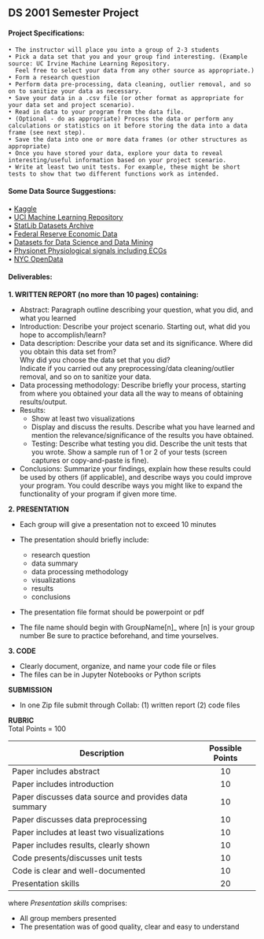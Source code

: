 ## DS 2001 Semester Project

#### Project Specifications:
    • The instructor will place you into a group of 2-3 students
    • Pick a data set that you and your group find interesting. (Example source: UC Irvine Machine Learning Repository.  
      Feel free to select your data from any other source as appropriate.)
    • Form a research question
    • Perform data pre-processing, data cleaning, outlier removal, and so on to sanitize your data as necessary.
    • Save your data in a .csv file (or other format as appropriate for your data set and project scenario).
    • Read in data to your program from the data file.
    • (Optional - do as appropriate) Process the data or perform any calculations or statistics on it before storing the data into a data frame (see next step).
    • Save the data into one or more data frames (or other structures as appropriate)
    • Once you have stored your data, explore your data to reveal interesting/useful information based on your project scenario.
    • Write at least two unit tests. For example, these might be short tests to show that two different functions work as intended.

#### Some Data Source Suggestions:
  • [Kaggle](https://www.kaggle.com)  
  • [UCI Machine Learning Repository](http://archive.ics.uci.edu/ml/index.php)  
  • [StatLib Datasets Archive](http://lib.stat.cmu.edu/datasets/)  
  • [Federal Reserve Economic Data](https://fred.stlouisfed.org/)  
  • [Datasets for Data Science and Data Mining](https://www.kdnuggets.com/datasets/index.html)  
  • [Physionet Physiological signals including ECGs](https://physionet.org/)  
  • [NYC OpenData](https://opendata.cityofnewyork.us/)  
  
#### Deliverables:
**1. WRITTEN REPORT (no more than 10 pages) containing:**  
- Abstract: Paragraph outline describing your question, what you did, and what you learned  
- Introduction: Describe your project scenario. Starting out, what did you hope to accomplish/learn?  
- Data description: Describe your data set and its significance. Where did you obtain this data set from?  
  Why did you choose the data set that you did?  
  Indicate if you carried out any preprocessing/data cleaning/outlier removal, and so on to sanitize your data.  
- Data processing methodology: Describe briefly your process, starting from where you obtained your data all the way to means of obtaining results/output.  
- Results:  
  - Show at least two visualizations  
  - Display and discuss the results. Describe what you have learned and mention the relevance/significance of the results you have obtained.  
  - Testing: Describe what testing you did. Describe the unit tests that you wrote. Show a sample run of 1 or 2 of your tests (screen captures or copy-and-paste is fine).  
- Conclusions: Summarize your findings, explain how these results could be used by others (if applicable), and describe ways you could improve your program. You could describe ways you might like to expand the functionality of your program if given more time.

**2. PRESENTATION**
- Each group will give a presentation not to exceed 10 minutes
- The presentation should briefly include:
  - research question
  - data summary
  - data processing methodology
  - visualizations
  - results
  - conclusions

- The presentation file format should be powerpoint or pdf
- The file name should begin with GroupName[n]_ where [n] is your group number
  Be sure to practice beforehand, and time yourselves.

**3. CODE**
- Clearly document, organize, and name your code file or files
- The files can be in Jupyter Notebooks or Python scripts

**SUBMISSION**
- In one Zip file submit through Collab: (1) written report (2) code files

**RUBRIC**  
Total Points = 100  

|Description |Possible Points|
--- |:---:|
|Paper includes abstract|10|
|Paper includes introduction|10|
|Paper discusses data source and provides data summary|10|
|Paper discusses data preprocessing|10|
|Paper includes at least two visualizations|10|
|Paper includes results, clearly shown|10|
|Code presents/discusses unit tests|10|
|Code is clear and well-documented|10|
|Presentation skills |20|

where *Presentation skills* comprises:  
- All group members presented
- The presentation was of good quality, clear and easy to understand

